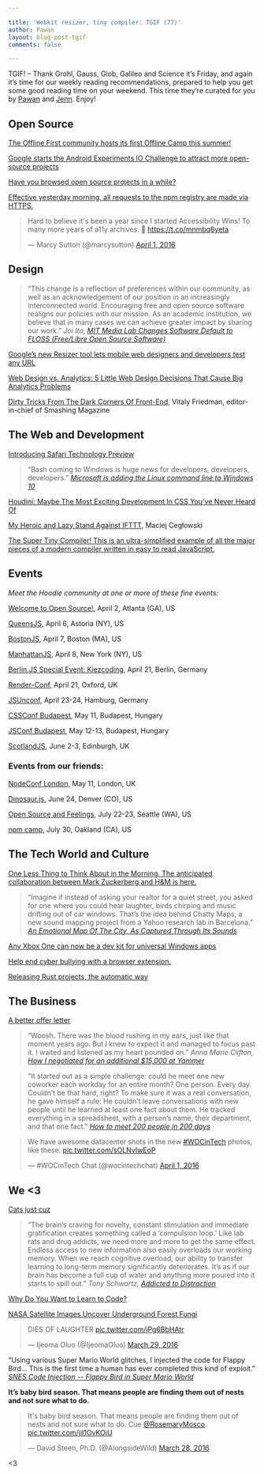 ```yaml
---

title: 'Webkit resizer, tiny compiler: TGIF (77)'
author: Pawan
layout: blog-post-tgif
comments: false

---
```



TGIF! – Thank Grohl, Gauss, Glob, Galileo and Science it’s Friday, and again it’s time for our weekly reading recommendations, prepared to help you get some good reading time on your weekend. This time they’re curated for you by [Pawan](https://twitter.com/pawanmurthy92) and [Jenn](http://twitter.com/jennwrites). Enjoy!


## Open Source  
 
[The Offline First community hosts its first Offline Camp this summer!](http://offlinefirst.org/camp/)  

[Google starts the Android Experiments IO Challenge to attract more open-source projects](http://venturebeat.com/2016/03/25/google-starts-the-android-experiments-io-challenge-to-attract-more-open-source-projects/)  
  
[Have you browsed open source projects in a while?](https://github.com/explore) 
  
[Effective yesterday morning, all requests to the npm registry are made via HTTPS.](http://blog.npmjs.org/post/142077474335/npm-registry-is-now-fully-https)  
  
<blockquote class="twitter-tweet" data-lang="en"><p lang="en" dir="ltr">Hard to believe it&#39;s been a year since I started Accessibility Wins! To many more years of a11y archives. 🍻 <a href="https://t.co/mnmbq6yeta">https://t.co/mnmbq6yeta</a></p>&mdash; Marcy Sutton (@marcysutton) <a href="https://twitter.com/marcysutton/status/715895343511113728">April 1, 2016</a></blockquote>
<script async src="//platform.twitter.com/widgets.js" charset="utf-8"></script>  


## Design
  
> “This change is a reflection of preferences within our community, as well as an acknowledgement of our position in an increasingly interconnected world. Encouraging free and open source software realigns our policies with our mission. As an academic institution, we believe that in many cases we can achieve greater impact by sharing our work.”
<cite>Joi Ito, [MIT Media Lab Changes Software Default to FLOSS (Free/Libre Open Source Software)](https://medium.com/mit-media-lab/mit-media-lab-changes-software-default-to-floss-4305e478e40)</cite>
  
[Google’s new Resizer tool lets mobile web designers and developers test any URL](http://thenextweb.com/dd/2016/03/03/googles-new-resizer-tool-lets-mobile-web-designers-and-developers-test-any-url/#gref)  

[Web Design vs. Analytics: 5 Little Web Design Decisions That Cause Big Analytics Problems](https://www.orbitmedia.com/blog/web-design-analytics/)  
  
[Dirty Tricks From The Dark Corners Of Front-End](https://speakerdeck.com/smashingmag/dirty-tricks-from-the-dark-corners-of-front-end), Vitaly Friedman, editor-in-chief of Smashing Magazine

## The Web and Development
  
[Introducing Safari Technology Preview](https://webkit.org/blog/6017/introducing-safari-technology-preview/)  

> “Bash coming to Windows is huge news for developers, developers, developers.”
<cite>[Microsoft is adding the Linux command line to Windows 10](http://www.theverge.com/2016/3/30/11331014/microsoft-windows-linux-ubuntu-bash)</cite>  

[Houdini: Maybe The Most Exciting Development In CSS You’ve Never Heard Of](https://www.smashingmagazine.com/2016/03/houdini-maybe-the-most-exciting-development-in-css-youve-never-heard-of/)
  
[My Heroic and Lazy Stand Against IFTTT](https://blog.pinboard.in/2016/03/my_heroic_and_lazy_stand_against_ifttt/), Maciej Cegłowski  
  
[The Super Tiny Compiler! This is an ultra-simplified example of all the major pieces of a modern compiler written in easy to read JavaScript.](https://github.com/thejameskyle/the-super-tiny-compiler)

## Events
  
_Meet the Hoodie community at one or more of these fine events:_  

[Welcome to Open Source!](http://www.meetup.com/Jr-Dev-Mentoring/events/228951389/), April 2, Atlanta (GA), US

[QueensJS](http://www.meetup.com/QueensJS/), April 6, Astoria (NY), US

[BostonJS](http://www.meetup.com/boston_JS/), April 7, Boston (MA), US  
  
[ManhattanJS](http://manhattanjs.com/), April 8, New York (NY), US  
  
[Berlin.JS Special Event: Kiezcoding](http://berlinjs.org/kiezcoding), April 21, Berlin, Germany

[Render-Conf](http://2016.render-conf.com/), April 21, Oxford, UK

[JSUnconf](http://2016.jsunconf.eu/), April 23-24, Hamburg, Germany  
  
[CSSConf Budapest](http://cssconfbp.rocks/#speakers), May 11, Budapest, Hungary
  
[JSConf Budapest](http://jsconfbp.com/#speakers), May 12-13, Budapest, Hungary

[ScotlandJS](http://scotlandjs.com/), June 2-3, Edinburgh, UK  

### Events from our friends:  
  
[NodeConf London](http://london.nodeconf.com/), May 11, London, UK

[Dinosaur.js](http://dinosaurjs.org/), June 24, Denver (CO), US  
  
[Open Source and Feelings](http://www.osfeels.com/), July 22-23, Seattle (WA), US
  
[npm camp](http://npm.github.io/npm-camp/), July 30, Oakland (CA), US


## The Tech World and Culture
  
[One Less Thing to Think About in the Morning. The anticipated collaboration between Mark Zuckerberg and H&M is here.](http://markforhm.com/)  

> “Imagine if instead of asking your realtor for a quiet street, you asked for one where you could hear laughter, birds chirping and music drifting out of car windows. That’s the idea behind Chatty Maps, a new sound mapping project from a Yahoo research lab in Barcelona.”
<cite>[An Emotional Map Of The City, As Captured Through Its Sounds](http://www.fastcodesign.com/3058240/an-emotional-map-of-the-city-as-captured-through-its-sounds?partner=rss)</cite>  
  
[Any Xbox One can now be a dev kit for universal Windows apps](http://www.theverge.com/2016/3/30/11331366/xbox-one-dev-mode-windows-apps)  
  
[Help end cyber bullying with a browser extension.](http://reword.it/#/)  
  
[Releasing Rust projects, the automatic way](https://fnordig.de/2016/03/29/releasing-rust-projects-the-automatic-way/)

## The Business  
  
[A better offer letter](https://medium.com/@henrysward/a-better-offer-letter-4e9bf61a7365#.bxgovqpy5)  

> “Woosh. There was the blood rushing in my ears, just like that moment years ago. But I knew to expect it and managed to focus past it. I waited and listened as my heart pounded on.”
<cite>Anna Marie Clifton, [How I negotiated for an additional $15,000 at Yammer](https://medium.com/@TweetAnnaMarie/how-i-negotiated-for-an-additional-15-000-at-yammer-2d3c137623ec#.ks1e82ef3)</cite>
  
> “It started out as a simple challenge: could he meet one new coworker each workday for an entire month? One person. Every day. Couldn’t be that hard, right? To make sure it was a real conversation, he gave himself a rule: He couldn’t leave conversations with new people until he learned at least one fact about them. He tracked everything in a spreadsheet, with a person’s name, their department, and that one fact.”
<cite>[How to meet 200 people in 200 days](https://slackhq.com/how-to-meet-200-people-in-200-days-bd4533699885#.6w6n0o6ma)</cite>  
  
<blockquote class="twitter-tweet" data-lang="en"><p lang="en" dir="ltr">We have awesome datacenter shots in the new <a href="https://twitter.com/hashtag/WOCinTech?src=hash">#WOCinTech</a> photos, like these: <a href="https://t.co/sOLNvIwEoP">pic.twitter.com/sOLNvIwEoP</a></p>&mdash; #WOCinTech Chat (@wocintechchat) <a href="https://twitter.com/wocintechchat/status/715958594873729024">April 1, 2016</a></blockquote>
<script async src="//platform.twitter.com/widgets.js" charset="utf-8"></script>  


## We <3
 
[Cats just cuz](https://www.youtube.com/watch?v=mPuAVRmV3DU)  
  
> “The brain’s craving for novelty, constant stimulation and immediate gratification creates something called a ‘compulsion loop.’ Like lab rats and drug addicts, we need more and more to get the same effect. Endless access to new information also easily overloads our working memory. When we reach cognitive overload, our ability to transfer learning to long-term memory significantly deteriorates. It’s as if our brain has become a full cup of water and anything more poured into it starts to spill out.”
<cite>Tony Schwartz, [Addicted to Distraction](http://www.nytimes.com/2015/11/29/opinion/sunday/addicted-to-distraction.html?_r=0)</cite>  
  
[Why Do You Want to Learn to Code?](http://lifehacker.com/decide-which-programming-language-to-learn-with-this-in-1751673162)  
  
[NASA Satellite Images Uncover Underground Forest Fungi](http://www.jpl.nasa.gov/news/news.php?feature=6241)  
  
<blockquote class="twitter-tweet" data-lang="en"><p lang="en" dir="ltr">DIES OF LAUGHTER <a href="https://t.co/jPg6BbHAtr">pic.twitter.com/jPg6BbHAtr</a></p>&mdash; Ijeoma Oluo (@IjeomaOluo) <a href="https://twitter.com/IjeomaOluo/status/714847753956798464">March 29, 2016</a></blockquote>
<script async src="//platform.twitter.com/widgets.js" charset="utf-8"></script>
  
“Using various Super Mario World glitches, I injected the code for Flappy Bird... This is the first time a human has ever completed this kind of exploit.”
<cite>[SNES Code Injection -- Flappy Bird in Super Mario World](https://www.youtube.com/watch?v=hB6eY73sLV0)</cite>  
  
__It’s baby bird season. That means people are finding them out of nests and not sure what to do.__  

<blockquote class="twitter-tweet" data-lang="en"><p lang="en" dir="ltr">It&#39;s baby bird season. That means people are finding them out of nests and not sure what to do. Cue <a href="https://twitter.com/RosemaryMosco">@RosemaryMosco</a>. <a href="https://t.co/jiI1OvKOjU">pic.twitter.com/jiI1OvKOjU</a></p>&mdash; David Steen, Ph.D. (@AlongsideWild) <a href="https://twitter.com/AlongsideWild/status/714475027551371264">March 28, 2016</a></blockquote>
<script async src="//platform.twitter.com/widgets.js" charset="utf-8"></script>

<3
